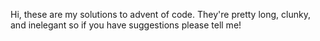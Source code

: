 Hi, these are my solutions to advent of code.
They're pretty long, clunky, and inelegant so if you have suggestions please tell me!
